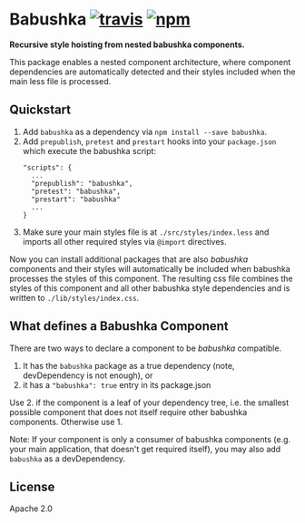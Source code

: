 # Babushka [![travis][travis_img]][travis_url] [![npm][npm_img]][npm_url]

**Recursive style hoisting from nested babushka components.**

This package enables a nested component architecture, where component
dependencies are automatically detected and their styles included when
the main less file is processed.

## Quickstart

1. Add `babushka` as a dependency via `npm install --save babushka`.
2. Add `prepublish`, `pretest` and `prestart` hooks into your `package.json`
   which execute the babushka script:
   ```
   "scripts": {
     ...
     "prepublish": "babushka",
     "pretest": "babushka",
     "prestart": "babushka"
     ...
   }
   ```
3. Make sure your main styles file is at `./src/styles/index.less` and imports
all other required styles via `@import` directives.

Now you can install additional packages that are also _babushka_ components
and their styles will automatically be included when babushka processes the
styles of this component. The resulting css file combines the styles of
this component and all other babushka style dependencies and is written to
`./lib/styles/index.css`.

## What defines a Babushka Component

There are two ways to declare a component to be _babushka_ compatible.

1. It has the `babushka` package as a true dependency (note, devDependency is not enough), or
2. it has a `"babushka": true` entry in its package.json

Use 2. if the component is a leaf of your dependency tree, i.e. the smallest
possible component that does not itself require other babushka components.
Otherwise use 1.

Note: If your component is only a consumer of babushka components (e.g. your
main application, that doesn't get required itself), you may also add `babushka`
as a devDependency.

## License

Apache 2.0

[travis_img]: https://img.shields.io/travis/mongodb-js/babushka.svg
[travis_url]: https://travis-ci.org/mongodb-js/babushka
[npm_img]: https://img.shields.io/npm/v/babushka.svg
[npm_url]: https://npmjs.org/package/babushka
